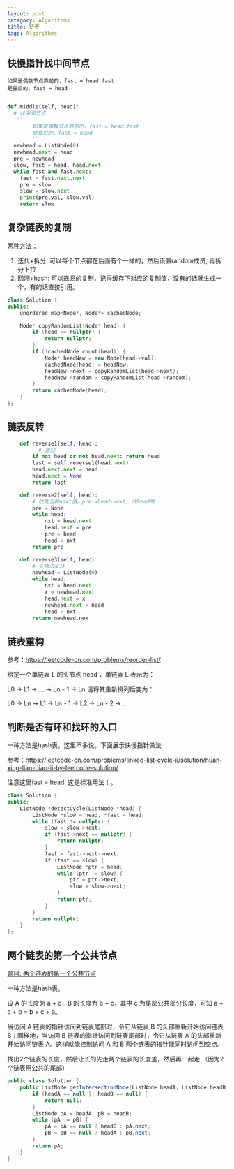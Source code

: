 ```yaml
---
layout: post
category: Algorithms
title: 链表
tags: Algorithms
---
```




## 快慢指针找中间节点

    如果是偶数节点靠前的，fast = head.fast
    是靠后的，fast = head
```python

def middle(self, head):
  # 找中间节点
  '''
        如果是偶数节点靠前的，fast = head.fast
        是靠后的，fast = head
        '''
  newhead = ListNode(0)
  newhead.next = head
  pre = newhead
  slow, fast = head, head.next
  while fast and fast.next:
    fast = fast.next.next
    pre = slow
    slow = slow.next
    print(pre.val, slow.val)
    return slow
```

## 复杂链表的复制

[两种方法：](https://leetcode-cn.com/problems/fu-za-lian-biao-de-fu-zhi-lcof/solution/fu-za-lian-biao-de-fu-zhi-by-leetcode-so-9ik5/
)

1. 迭代+拆分: 可以每个节点都在后面有个一样的，然后设置random成员, 再拆分下拉
2. 回溯+hash: 可以递归的复制，记得缓存下对应的复制值，没有的话就生成一个，有的话直接引用。

```c++
class Solution {
public:
    unordered_map<Node*, Node*> cachedNode;

    Node* copyRandomList(Node* head) {
        if (head == nullptr) {
            return nullptr;
        }
        if (!cachedNode.count(head)) {
            Node* headNew = new Node(head->val);
            cachedNode[head] = headNew;
            headNew->next = copyRandomList(head->next);
            headNew->random = copyRandomList(head->random);
        }
        return cachedNode[head];
    }
};

```

## 链表反转

```python
    def reverse1(self, head):
    	  # 递归
        if not head or not head.next: return head
        last = self.reverse1(head.next)
        head.next.next = head
        head.next = None
        return last

    def reverse2(self, head):
        # 改变当前next值，pre->head->nxt, 改head的
        pre = None
        while head:
            nxt = head.next
            head.next = pre
            pre = head
            head = nxt
        return pre

    def reverse3(self, head):
        # 头插法反转
        newhead = ListNode(0)
        while head:
            nxt = head.next
            x = newhead.next
            head.next = x
            newhead.next = head
            head = nxt
        return newhead.nex
```

## 链表重构

参考：https://leetcode-cn.com/problems/reorder-list/

给定一个单链表 L 的头节点 head ，单链表 L 表示为：

L0 → L1 → … → Ln - 1 → Ln
请将其重新排列后变为：

L0 → Ln → L1 → Ln - 1 → L2 → Ln - 2 → …



## 判断是否有环和找环的入口

一种方法是hash表，这里不多说。下面展示快慢指针做法



参考：https://leetcode-cn.com/problems/linked-list-cycle-ii/solution/huan-xing-lian-biao-ii-by-leetcode-solution/

注意这里fast = head. 这是标准用法！。

```c++
class Solution {
public:
    ListNode *detectCycle(ListNode *head) {
        ListNode *slow = head, *fast = head;
        while (fast != nullptr) {
            slow = slow->next;
            if (fast->next == nullptr) {
                return nullptr;
            }
            fast = fast->next->next;
            if (fast == slow) {
                ListNode *ptr = head;
                while (ptr != slow) {
                    ptr = ptr->next;
                    slow = slow->next;
                }
                return ptr;
            }
        }
        return nullptr;
    }
};

```

## 两个链表的第一个公共节点

[题目: 两个链表的第一个公共节点](https://leetcode-cn.com/problems/liang-ge-lian-biao-de-di-yi-ge-gong-gong-jie-dian-lcof/)



一种方法是hash表。

设 A 的长度为 a + c，B 的长度为 b + c，其中 c 为尾部公共部分长度，可知 a + c + b = b + c + a。

当访问 A 链表的指针访问到链表尾部时，令它从链表 B 的头部重新开始访问链表 B；同样地，当访问 B 链表的指针访问到链表尾部时，令它从链表 A 的头部重新开始访问链表 A。这样就能控制访问 A 和 B 两个链表的指针能同时访问到交点。

找出2个链表的长度，然后让长的先走两个链表的长度差，然后再一起走 （因为2个链表用公共的尾部）

```java
public class Solution {
    public ListNode getIntersectionNode(ListNode headA, ListNode headB) {
        if (headA == null || headB == null) {
            return null;
        }
        ListNode pA = headA, pB = headB;
        while (pA != pB) {
            pA = pA == null ? headB : pA.next;
            pB = pB == null ? headA : pB.next;
        }
        return pA;
    }
}
```

